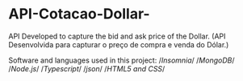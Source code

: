 # API-Cotacao-Dollar-

API Developed to capture the bid and ask price of the Dollar.
(API Desenvolvida para capturar o preço de compra e venda do Dólar.)

Software and languages used in this project:
/*Insomnia*/
/*MongoDB*/
/*Node.js*/
/*Typescript*/
/*json*/
/*HTML5 and CSS*/
